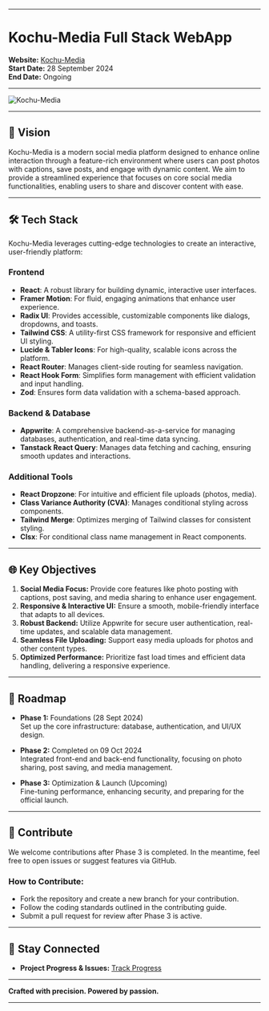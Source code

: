 
---

# **Kochu-Media Full Stack WebApp**

**Website:** [Kochu-Media](https://kochugram.rajislab.com)  
**Start Date:** 28 September 2024  
**End Date:** Ongoing  

---

![Kochu-Media](https://res.cloudinary.com/dsfztnp9x/image/upload/v1727579372/portfolio/txob7jkpddujjefrv1xb.png)

---

## **🚀 Vision**

Kochu-Media is a modern social media platform designed to enhance online interaction through a feature-rich environment where users can post photos with captions, save posts, and engage with dynamic content. We aim to provide a streamlined experience that focuses on core social media functionalities, enabling users to share and discover content with ease.

---

## **🛠️ Tech Stack**

Kochu-Media leverages cutting-edge technologies to create an interactive, user-friendly platform:

### **Frontend**

- **React**: A robust library for building dynamic, interactive user interfaces.
- **Framer Motion**: For fluid, engaging animations that enhance user experience.
- **Radix UI**: Provides accessible, customizable components like dialogs, dropdowns, and toasts.
- **Tailwind CSS**: A utility-first CSS framework for responsive and efficient UI styling.
- **Lucide & Tabler Icons**: For high-quality, scalable icons across the platform.
- **React Router**: Manages client-side routing for seamless navigation.
- **React Hook Form**: Simplifies form management with efficient validation and input handling.
- **Zod**: Ensures form data validation with a schema-based approach.

### **Backend & Database**

- **Appwrite**: A comprehensive backend-as-a-service for managing databases, authentication, and real-time data syncing.
- **Tanstack React Query**: Manages data fetching and caching, ensuring smooth updates and interactions.

### **Additional Tools**

- **React Dropzone**: For intuitive and efficient file uploads (photos, media).
- **Class Variance Authority (CVA)**: Manages conditional styling across components.
- **Tailwind Merge**: Optimizes merging of Tailwind classes for consistent styling.
- **Clsx**: For conditional class name management in React components.

---

## **🌐 Key Objectives**

1. **Social Media Focus:** Provide core features like photo posting with captions, post saving, and media sharing to enhance user engagement.
2. **Responsive & Interactive UI:** Ensure a smooth, mobile-friendly interface that adapts to all devices.
3. **Robust Backend:** Utilize Appwrite for secure user authentication, real-time updates, and scalable data management.
4. **Seamless File Uploading:** Support easy media uploads for photos and other content types.
5. **Optimized Performance:** Prioritize fast load times and efficient data handling, delivering a responsive experience.

---

## **📅 Roadmap**

- **Phase 1:** Foundations (28 Sept 2024)  
  Set up the core infrastructure: database, authentication, and UI/UX design.

- **Phase 2:** Completed on 09 Oct 2024  
  Integrated front-end and back-end functionality, focusing on photo sharing, post saving, and media management.

- **Phase 3:** Optimization & Launch (Upcoming)  
  Fine-tuning performance, enhancing security, and preparing for the official launch.

---

## **🤝 Contribute**

We welcome contributions after Phase 3 is completed. In the meantime, feel free to open issues or suggest features via GitHub.

### How to Contribute:
- Fork the repository and create a new branch for your contribution.
- Follow the coding standards outlined in the contributing guide.
- Submit a pull request for review after Phase 3 is active.

---

## **📢 Stay Connected**

- **Project Progress & Issues:** [Track Progress](https://github.com/BuddhadebKoner)

---

**Crafted with precision. Powered by passion.**  

---
